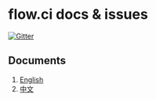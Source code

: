 # flow.ci docs & issues

[![Gitter](https://img.shields.io/gitter/room/nwjs/nw.js.svg)](https://gitter.im/FIRHQ/flow.ci)

## Documents
1. [English](./docs/en/)
2. [中文](./docs/zh/)

